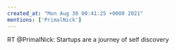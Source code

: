 ```yaml
---
created_at: "Mon Aug 30 00:41:25 +0000 2021"
mentions: ['PrimalNick']
---
```


RT @PrimalNick: Startups are a journey of self discovery